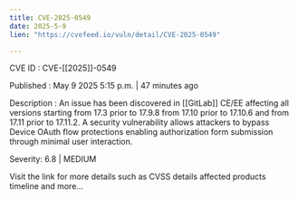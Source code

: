 ```yaml
---
title: CVE-2025-0549
date: 2025-5-9
lien: "https://cvefeed.io/vuln/detail/CVE-2025-0549"

---
```


CVE ID : CVE-[[2025]]-0549

Published :  May 9
2025
5:15 p.m. | 47 minutes ago

Description : An issue has been discovered in [[GitLab]] CE/EE affecting all versions starting from 17.3 prior to 17.9.8
from 17.10 prior to 17.10.6
and from 17.11 prior to 17.11.2. A security vulnerability allows attackers to bypass Device OAuth flow protections
enabling authorization form submission through minimal user interaction.

Severity: 6.8 | MEDIUM

Visit the link for more details
such as CVSS details
affected products
timeline
and more...
